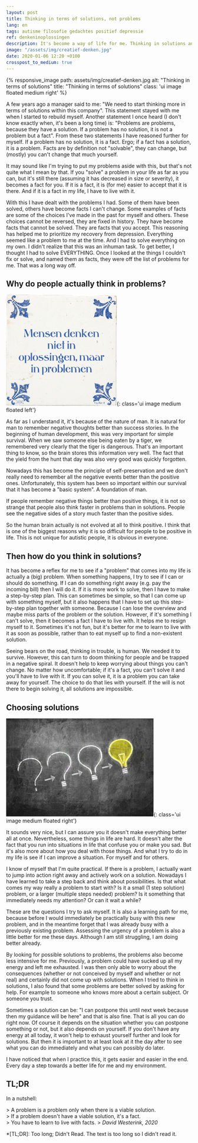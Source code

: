 ```yaml
---
layout: post
title: Thinking in terms of solutions, not problems
lang: en
tags: autisme filosofie gedachtes positief depressie
ref: denkeninoplossingen
description: It's become a way of life for me. Thinking in solutions and not in problems. Sometimes it's quite an art, but it makes me a lot calmer to think about things in my life.
image: "/assets/img/creatief-denken.jpg"
date: 2020-01-06 12:20 +0100
crosspost_to_medium: true
---
```

{% responsive_image path: assets/img/creatief-denken.jpg alt: "Thinking in terms of solutions" title: "Thinking in terms of solutions" class: 'ui image floated medium right' %}

A few years ago a manager said to me: "We need to start thinking more in terms of solutions within this company". This statement stayed with me when I started to rebuild myself. Another statement I once heard (I don't know exactly when, it's been a long time) is: "Problems are problems, because they have a solution. If a problem has no solution, it is not a problem but a fact".
From these two statements I have reasoned further for myself. If a problem has no solution, it is a fact. Ergo; if a fact has a solution, it is a problem. Facts are by definition not "solvable", they can change, but (mostly) you can't change that much yourself.

It may sound like I'm trying to put my problems aside with this, but that's not quite what I mean by that. If you "solve" a problem in your life as far as you can, but it's still there (assuming it has decreased in size or severity), it becomes a fact for you. If it is a fact, it is (for me) easier to accept that it is there. And if it is a fact in my life, I have to live with it.

With this I have dealt with the problems I had. Some of them have been solved, others have become facts I can't change. Some examples of facts are some of the choices I've made in the past for myself and others. These choices cannot be reversed, they are fixed in history. They have become facts that cannot be solved. They are facts that you accept. This reasoning has helped me to prioritize my recovery from depression. Everything seemed like a problem to me at the time. And I had to solve everything on my own. I didn't realize that this was an inhuman task. To get better, I thought I had to solve EVERYTHING. Once I looked at the things I couldn't fix or solve, and named them as facts, they were off the list of problems for me. That was a long way off.

## Why do people actually think in problems?
![People don't think in solutions, but in problems](/assets/img/mensen-denken-niet-in-oplossingen-maar-in-problemen.png){: class='ui image medium floated left'}

As far as I understand it, it's because of the nature of man. It is natural for man to remember negative thoughts better than success stories. In the beginning of human development, this was very important for simple survival. When we saw someone else being eaten by a tiger, we remembered very clearly that the tiger is dangerous. That's an important thing to know, so the brain stores this information very well. The fact that the yield from the hunt that day was also very good was quickly forgotten.

Nowadays this has become the principle of self-preservation and we don't really need to remember all the negative events better than the positive ones. Unfortunately, this system has been so important within our survival that it has become a "basic system". A foundation of man.

If people remember negative things better than positive things, it is not so strange that people also think faster in problems than in solutions. People see the negative sides of a story much faster than the positive sides.

So the human brain actually is not evolved at all to think positive. I think that is one of the biggest reasons why it is so difficult for people to be positive in life. This is not unique for autistic people, it is obvious in everyone.

## Then how do you think in solutions?

It has become a reflex for me to see if a "problem" that comes into my life is actually a (big) problem. When something happens, I try to see if I can or should do something. If I can do something right away (e.g. pay the incoming bill) then I will do it. If it is more work to solve, then I have to make a step-by-step plan. This can sometimes be simple, so that I can come up with something myself, but it also happens that I have to set up this step-by-step plan together with someone. Because I can lose the overview and maybe miss parts of the problem or the solution.
However, if it's something I can't solve, then it becomes a fact I have to live with. It helps me to resign myself to it. Sometimes it's not fun, but it's better for me to learn to live with it as soon as possible, rather than to eat myself up to find a non-existent solution.

Seeing bears on the road, thinking in trouble, is human. We needed it to survive. However, this can turn to doom thinking for people and be trapped in a negative spiral. It doesn't help to keep worrying about things you can't change. No matter how uncomfortable; if it's a fact, you can't solve it and you'll have to live with it. If you can solve it, it is a problem you can take away for yourself. The choice to do that lies with yourself. If the will is not there to begin solving it, all solutions are impossible.

## Choosing solutions
![Thinking in solutions](/assets/img/solutions1.jpg){: class='ui image medium floated right'}

It sounds very nice, but I can assure you it doesn't make everything better all at once. Nevertheless, some things in life are hard. It doesn't alter the fact that you run into situations in life that confuse you or make you sad. But it's also more about how you deal with those things. And what I try to do in my life is see if I can improve a situation. For myself and for others.

I know of myself that I'm quite practical. If there is a problem, I actually want to jump into action right away and actively work on a solution. Nowadays I have learned to take a step back and think about possibilities. Is that what comes my way really a problem to start with? Is it a small (1 step solution) problem, or a larger (multiple steps needed) problem? Is it something that immediately needs my attention? Or can it wait a while?

These are the questions I try to ask myself. It is also a learning path for me, because before I would immediately be practically busy with this new problem, and in the meantime forget that I was already busy with a previously existing problem. Assessing the urgency of a problem is also a little better for me these days. Although I am still struggling, I am doing better already.

By looking for possible solutions to problems, the problems also become less intensive for me. Previously, a problem could have sucked up all my energy and left me exhausted. I was then only able to worry about the consequences (whether or not conceived by myself and whether or not real) and certainly did not come up with solutions. When I tried to think in solutions, I also found that some problems are better solved by asking for help. For example to someone who knows more about a certain subject. Or someone you trust.

Sometimes a solution can be: "I can postpone this until next week because then my guidance will be here" and that is also fine. That is all you can do right now. Of course it depends on the situation whether you can postpone something or not, but it also depends on yourself. If you don't have any energy at all today, it won't help to exhaust yourself further and look for solutions. But then it is important to at least look at it the day after to see what you can do immediately and what you can possibly do later.

I have noticed that when I practice this, it gets easier and easier in the end. Every day a step towards a better life for me and my environment.

## TL;DR

In a nutshell:

<div class='quote' markdown="1">
> A problem is a problem only when there is a viable solution.<br/>
> If a problem doesn't have a viable solution, it's a fact.<br/>
> You have to learn to live with facts.
> <cite>David Westerink, 2020</cite>
</div>

*[TL;DR]: Too long; Didn't Read. The text is too long so I didn't read it.
